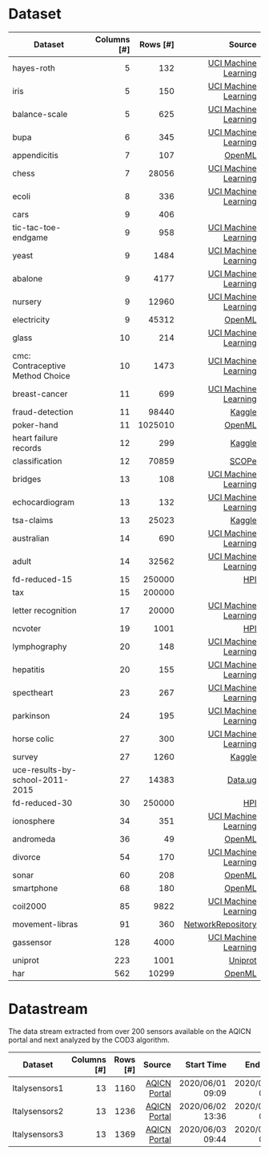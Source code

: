 # Dataset

|        Dataset | Columns [#] | Rows [#] | Source |
|----------------|------------:|---------:|-----:|
| hayes-roth     |           5 |      132 | [UCI Machine Learning](https://archive.ics.uci.edu/ml/datasets/Hayes-Roth)     |
| iris           |           5 |      150 | [UCI Machine Learning](https://archive.ics.uci.edu/ml/datasets/iris)     |
| balance-scale  |           5 |      625 | [UCI Machine Learning](https://archive.ics.uci.edu/ml/datasets/Balance+Scale)     |
| bupa  |           6 |      345 | [UCI Machine Learning](https://archive.ics.uci.edu/ml/datasets/liver+disorders)     |
| appendicitis       |           7 |    107 | [OpenML](https://www.openml.org/d/1456)     |
| chess          |           7 |    28056 | [UCI Machine Learning](https://archive.ics.uci.edu/ml/datasets/Chess+%28King-Rook+vs.+King%29)     |
| ecoli        |           8 |     336 | [UCI Machine Learning](https://archive.ics.uci.edu/ml/datasets/Ecoli)     |
| cars        |           9 |     406 |      |
| tic-tac-toe-endgame        |           9 |     958 | [UCI Machine Learning](https://archive.ics.uci.edu/ml/datasets/Tic-Tac-Toe+Endgame)     |
| yeast        |           9 |     1484 | [UCI Machine Learning](http://archive.ics.uci.edu/ml/datasets/yeast)     |
| abalone        |           9 |     4177 | [UCI Machine Learning](https://archive.ics.uci.edu/ml/datasets/Abalone)     |
| nursery        |           9 |    12960 | [UCI Machine Learning](https://archive.ics.uci.edu/ml/datasets/nursery)     |
| electricity    |           9 |    45312 | [OpenML](https://www.openml.org/d/151)     |
| glass |          10 |   214 | [UCI Machine Learning](https://archive.ics.uci.edu/ml/datasets/glass+identification)     |
| cmc: Contraceptive Method Choice |          10 |   1473 | [UCI Machine Learning](https://archive.ics.uci.edu/ml/datasets/Contraceptive+Method+Choice)     |
| breast-cancer  |          11 |      699 | [UCI Machine Learning](https://archive.ics.uci.edu/ml/datasets/Breast+Cancer+Wisconsin+(Diagnostic))     |
| fraud-detection    |          11 |   98440 | [Kaggle](https://www.kaggle.com/ntnu-testimon/paysim1)     |
| poker-hand     |          11 |   1025010 | [OpenML](https://www.openml.org/d/1569)     |
| heart failure records | 12 | 299 | [Kaggle](https://www.kaggle.com/andrewmvd/heart-failure-clinical-data) |
| classification | 12 | 70859 | [SCOPe](https://scop.berkeley.edu/downloads/parse/dir.cla.scop.1.63.txt) |
| bridges        |          13 |      108 | [UCI Machine Learning](https://archive.ics.uci.edu/ml/datasets/Pittsburgh+Bridges)     |
| echocardiogram |          13 |      132 | [UCI Machine Learning](https://archive.ics.uci.edu/ml/datasets/echocardiogram)     |
| tsa-claims     |          13 |    25023 | [Kaggle](https://www.kaggle.com/terminal-security-agency/tsa-claims-database)     |
| australian   |          14 |    690 | [UCI Machine Learning](https://archive.ics.uci.edu/ml/datasets/statlog+(australian+credit+approval))     |
| adult          |          14 |    32562 | [UCI Machine Learning](https://archive.ics.uci.edu/ml/datasets/adult)     |
| fd-reduced-15  |          15 |   250000 | [HPI](https://hpi.de/naumann/projects/repeatability/data-profiling/fds.html)     |
| tax  |          15 |   200000 |      |
| letter recognition | 17 | 20000 | [UCI Machine Learning](https://archive.ics.uci.edu/ml/datasets/Letter+Recognition) |
| ncvoter        |          19 |     1001 | [HPI](https://hpi.de/naumann/projects/repeatability/data-profiling/fds.html)     |
| lymphography   |          20 |      148 | [UCI Machine Learning](https://archive.ics.uci.edu/ml/datasets/Lymphography)     |
| hepatitis      |          20 |      155 | [UCI Machine Learning](https://archive.ics.uci.edu/ml/datasets/Hepatitis)     |
| spectheart      |          23 |      267 | [UCI Machine Learning](https://archive.ics.uci.edu/ml/datasets/spect+heart)   |
| parkinson      |          24 |      195 | [UCI Machine Learning](https://archive.ics.uci.edu/ml/datasets/Parkinsons)     |
| horse colic | 27 | 300 | [UCI Machine Learning](https://archive.ics.uci.edu/ml/datasets/Horse+Colic) |
| survey | 27 | 1260 | [Kaggle](https://www.kaggle.com/osmi/mental-health-in-tech-survey) |
| uce-results-by-school-2011-2015 | 27 | 14383 | [Data.ug](http://catalog.data.ug/dataset/uneb-results-by-school/resource/9678e163-48ca-4ea8-b6bd-bfda5f41a0b3) |
| fd-reduced-30 | 30 | 250000 | [HPI](https://hpi.de/naumann/projects/repeatability/data-profiling/fds.html) |
| ionosphere | 34 | 351 | [UCI Machine Learning](https://archive.ics.uci.edu/ml/datasets/ionosphere) |
| andromeda | 36 | 49 | [OpenML](https://www.openml.org/d/41549) |
| divorce | 54 | 170 | [UCI Machine Learning](https://archive.ics.uci.edu/ml/datasets/Divorce+Predictors+data+set#) |
| sonar          |          60 |      208 | [OpenML](https://www.openml.org/d/40)     |
| smartphone | 68 | 180 | [OpenML](https://www.openml.org/d/4153) |
| coil2000 | 85 | 9822 | [UCI Machine Learning](https://archive.ics.uci.edu/ml/datasets/Insurance+Company+Benchmark+(COIL+2000)) |
| movement-libras | 91 | 360 | [NetworkRepository](http://networkrepository.com/movement-libras.php) |
| gassensor       |         128 |     4000 | [UCI Machine Learning](https://archive.ics.uci.edu/ml/datasets/gas+sensor+array+drift+dataset)     |
| uniprot | 223 | 1001 | [Uniprot](https://www.uniprot.org/uniref/) |
| har | 562 | 10299 | [OpenML](https://www.openml.org/d/1478) |

# Datastream 
The data stream extracted from over 200 sensors available on the AQICN portal and next analyzed by the COD3 algorithm.

|        Dataset | Columns [#] | Rows [#] | Source | Start Time | End Time |
|----------------|------------:|---------:|-------:|-----------:|---------:|
| Italysensors1  | 13 | 1160 | [AQICN Portal](https://aqicn.org/)  | 2020/06/01 09:09 | 2020/06/02 05:36 |
| Italysensors2  | 13 | 1236 | [AQICN Portal](https://aqicn.org/)  | 2020/06/02 13:36 | 2020/06/03 09:36 |
| Italysensors3  | 13 | 1369 | [AQICN Portal](https://aqicn.org/)  | 2020/06/03 09:44 | 2020/06/04 07:01 |











































